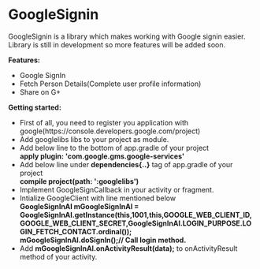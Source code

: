 # GoogleSignin
GoogleSignin is a library which makes working with Google signin easier.
Library is still in development so more features will be added soon.


<b>Features:</b>
<ul>
  <li>Google SignIn</li>
  <li>Fetch Person Details(Complete user profile information)</li>
  <li>Share on G+</li>
</ul>

<b>Getting started:</b><br>

<ul>
  <li>First of all, you need to register you application with google(https://console.developers.google.com/project)</li>
  <li>Add googlelibs libs to your project as module.</li>
  <li>Add below line to the bottom of app.gradle of your project<br>
<b>apply plugin: 'com.google.gms.google-services'</b></li>
<li> Add below line under <b>dependencies{..}</b> tag of app.gradle of your project
<br>
<b>compile project(path: ':googlelibs')</b></li>
<li>Implement GoogleSignCallback in your activity or fragment.</li>
<li>Intialize GoogleClient with line mentioned below<br>
<b>
GoogleSignInAI mGoogleSignInAI = GoogleSignInAI.getInstance(this,1001,this,GOOGLE_WEB_CLIENT_ID,GOOGLE_WEB_CLIENT_SECRET,GoogleSignInAI.LOGIN_PURPOSE.LOGIN_FETCH_CONTACT.ordinal());
<br>mGoogleSignInAI.doSignIn();// Call login method.
</b>
</li>
<li>Add <b>mGoogleSignInAI.onActivityResult(data);</b> to onActivityResult method of your activity.</li>
</ul>





